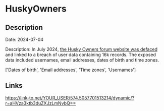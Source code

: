 # HuskyOwners

## Description

Date: 2024-07-04

Description:
In July 2024, <a href="https://archive.is/lFPTL" target="_blank" rel="noopener">the Husky Owners forum website was defaced</a> and linked to a breach of user data containing 16k records. The exposed data included usernames, email addresses, dates of birth and time zones.


['Dates of birth', 'Email addresses', 'Time zones', 'Usernames']

## Links

https://link-to.net/YOUR_USER/574.5057701513214/dynamic/?r=aHVza3ktb3duZXJzLmNvbQ==